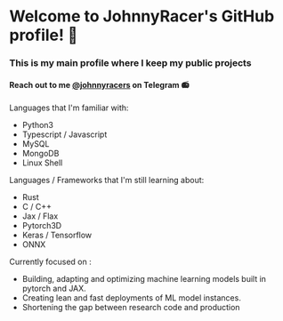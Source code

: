 
# Welcome to JohnnyRacer's GitHub profile! 🍕
### This is my main profile where I keep my public projects
#### Reach out to me [@johnnyracers](https://t.me/johnnyracers) on Telegram 📻
Languages that I'm familiar with:

- Python3
- Typescript / Javascript
- MySQL
- MongoDB
- Linux Shell

Languages / Frameworks that I'm still learning about:

- Rust
- C / C++ 
- Jax / Flax
- Pytorch3D
- Keras / Tensorflow 
- ONNX

Currently focused on : 

- Building, adapting and optimizing machine learning models built in pytorch and JAX.
- Creating lean and fast deployments of ML model instances.
- Shortening the gap between research code and production 
